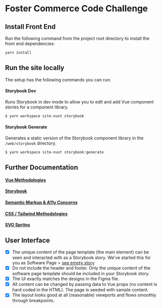 # Foster Commerce Code Challenge

## Install Front End

Run the following command from the project root directory to install the front end dependencies:

```bash
yarn install
```

## Run the site locally

The setup has the following commands you can run:

#### Storybook Dev

Runs Storybook in dev mode to allow you to edit and add Vue component stories for a component library.

```bash
$ yarn workspace site-nuxt storybook
```

#### Storybook Generate

Generates a static version of the Storybook component library in the `/web/storybook` directory.

```bash
$ yarn workspace site-nuxt storybook:generate
```

## Further Documentation

#### [Vue Methodologies](docs/vue.md)

#### [Storybook](docs/storybook.md)

#### [Semantic Markup & A11y Concerns](docs/markup.md)

#### [CSS / Tailwind Methodologies](docs/css.md)

#### [SVG Sprites](docs/svg.md)

## User Interface

-   [x] The unique content of the page template (the main element) can be seen and interacted with as a Storybook story. We've started this for you as Software Page > [see empty story](https://nostalgic-colden-eec37e.netlify.app/?path=/story/base-input-button--button)
-   [x] Do not include the header and footer. Only the unique content of the software page template should be included in your Storybook story.
-   [x] The UI exactly matches the designs in the Figma file.
-   [x] All content can be changed by passing data to Vue props (no content is hard coded in the HTML). The page is seeded with sample content.
-   [x] The layout looks good at all (reasonable) viewports and flows smoothly through breakpoints.
